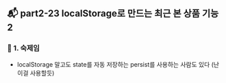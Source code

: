 ## 📬 part2-23 localStorage로 만드는 최근 본 상품 기능 2

### 🔹 1. 숙제임

- localStorage 말고도 state를 자동 저장하는 persist를 사용하는 사람도 있다 (난 이걸 사용할듯)
